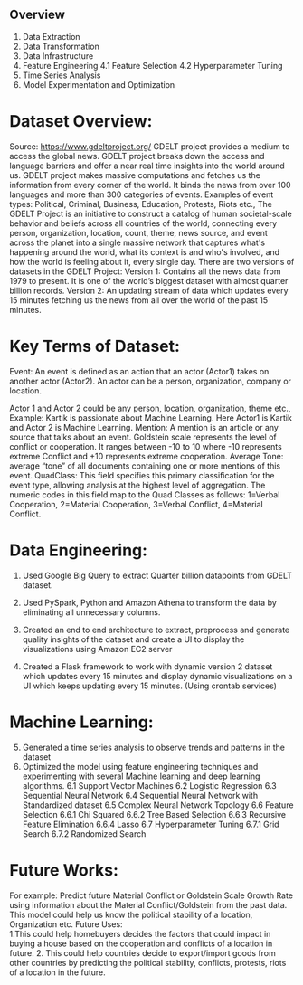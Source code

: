 ## Overview

1. Data Extraction
2. Data Transformation
3. Data Infrastructure
4. Feature Engineering
  4.1 Feature Selection
  4.2 Hyperparameter Tuning
5. Time Series Analysis
6. Model Experimentation and Optimization

# Dataset Overview:
Source: https://www.gdeltproject.org/
GDELT project provides a medium to access the global news. GDELT project breaks down the access and
language barriers and offer a near real time insights into the world around us. GDELT project makes
massive computations and fetches us the information from every corner of the world. It binds the news
from over 100 languages and more than 300 categories of events.
Examples of event types: Political, Criminal, Business, Education, Protests, Riots etc.,
The GDELT Project is an initiative to construct a catalog of human societal-scale behavior and beliefs across
all countries of the world, connecting every person, organization, location, count, theme, news source,
and event across the planet into a single massive network that captures what's happening around the
world, what its context is and who's involved, and how the world is feeling about it, every single day.
There are two versions of datasets in the GDELT Project:
Version 1: Contains all the news data from 1979 to present. It is one of the world’s biggest dataset with
almost quarter billion records.
Version 2: An updating stream of data which updates every 15 minutes fetching us the news from all
over the world of the past 15 minutes.

# Key Terms of Dataset: 
Event: An event is defined as an action that an actor (Actor1) takes on another actor (Actor2). An actor can be a person, organization, company or location. 


Actor 1 and Actor 2 could be any person, location, organization, theme etc., 
Example: Kartik is passionate about Machine Learning. Here Actor1 is Kartik and Actor 2 is Machine Learning. 
Mention: A mention is an article or any source that talks about an event. 
Goldstein scale represents the level of conflict or cooperation. It ranges between -10 to 10 where -10 represents extreme Conflict and +10 represents extreme cooperation. 
Average Tone:  average “tone” of all documents containing one or more mentions of this event. 
QuadClass: This field specifies this primary classification for the event type, allowing analysis at the highest level of aggregation. The numeric codes in this field map to the Quad Classes as follows: 1=Verbal Cooperation, 2=Material Cooperation, 3=Verbal Conflict, 4=Material Conflict.

# Data Engineering:
1. Used Google Big Query to extract Quarter billion datapoints from GDELT dataset.

2. Used PySpark, Python and Amazon Athena to transform the data by eliminating all unnecessary columns.

3. Created an end to end architecture to extract, preprocess and generate quality insights of the dataset and create a UI to display the visualizations using Amazon EC2 server

4. Created a Flask framework to work with dynamic version 2 dataset which updates every 15 minutes and display dynamic visualizations on a UI which keeps updating every 15 minutes. (Using crontab services) 

# Machine Learning:
5. Generated a time series analysis to observe trends and patterns in the dataset
6. Optimized the model using feature engineering techniques and experimenting with several Machine learning and deep learning algorithms.
  6.1 Support Vector Machines
  6.2 Logistic Regression
  6.3 Sequential Neural Network
  6.4 Sequential Neural Network with Standardized dataset
  6.5 Complex Neural Network Topology
  6.6 Feature Selection
     6.6.1 Chi Squared
     6.6.2 Tree Based Selection
     6.6.3 Recursive Feature Elimination
     6.6.4 Lasso
  6.7 Hyperparameter Tuning
     6.7.1 Grid Search
     6.7.2 Randomized Search

# Future Works:
For example: 
Predict future Material Conflict or Goldstein Scale Growth Rate using information about the Material Conflict/Goldstein from the past data.  This model could help us know the political stability of a location, Organization etc.  Future Uses:  
1.This could help homebuyers decides the factors that could impact in buying a house based on the cooperation and conflicts of a location in future. 
2. This could help countries decide to export/import goods from other countries by predicting the political stability, conflicts, protests, riots of a location in the future. 
